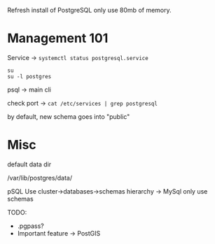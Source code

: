 Refresh install of PostgreSQL only use 80mb of memory.

# Management 101

Service -> `systemctl status postgresql.service`

```
su
su -l postgres
```

psql -> main cli

check port -> `cat /etc/services | grep postgresql`

by default, new schema goes into "public"

# Misc

default data dir

/var/lib/postgres/data/

pSQL Use cluster->databases->schemas hierarchy
-> MySql only use schemas

TODO:
+ .pgpass?
+ Important feature -> PostGIS
